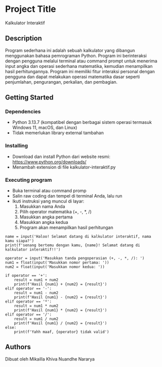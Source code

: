 # Project Title

Kalkulator Interaktif

## Description

Program sederhana ini adalah sebuah kalkulator yang dibangun menggunakan bahasa pemrograman Python. Program ini berinteraksi dengan pengguna melalui terminal atau command prompt untuk menerima input angka dan operasi sederhana matematika, kemudian menampilkan hasil perhitungannya. Program ini memiliki fitur interaksi personal dengan pengguna dan dapat melakukan operasi matematika dasar seperti penjumlahan, pengurangan, perkalian, dan pembagian.

## Getting Started

### Dependencies

* Python 3.13.7 (kompatibel dengan berbagai sistem operasi termasuk Windows 11, macOS, dan Linux)
* Tidak memerlukan library external tambahan

### Installing

* Download dan install Python dari website resmi: https://www.python.org/downloads/
* Menambah extension di file kalkulator-interaktif.py

### Executing program

* Buka terminal atau command promp
* Salin raw coding dan tempel di terminal Anda, lalu run
* Ikuti instruksi yang muncul di layar:
  1. Masukkan nama Anda
  2. Pilih operator matematika (+, -, *, /)
  3. Masukkan angka pertama
  4. Masukkan angka kedua
  5. Program akan menampilkan hasil perhitungan
```
name = input('Haloo! Selamat datang di kalkulator interaktif, nama kamu siapa?')
print(f'senang bertemu dengan kamu, {name}! Selamat datang di kalkulator interaktif!!')

operator = input('Masukkan tanda pengoperasian (+, -, *, /): ')
num1 = float(input('Masukkan nomor pertama: '))
num2 = float(input('Masukkan nomor kedua: '))

if operator == '+':
    result = num1 + num2
    print(f'Hasil {num1} + {num2} = {result}')
elif operator == '-':
    result = num1 - num2
    print(f'Hasil {num1} - {num2} = {result}')
elif operator == '*':
    result = num1 * num2
    print(f'Hasil {num1} * {num2} = {result}')
elif operator == '/':
    result = num1 / num2
    print(f'Hasil {num1} / {num2} = {result}')
else:
    print(f'Yahh maaf, {operator} tidak valid')
```

## Authors

Dibuat oleh Mikailla Khiva Nuandhe Nararya
